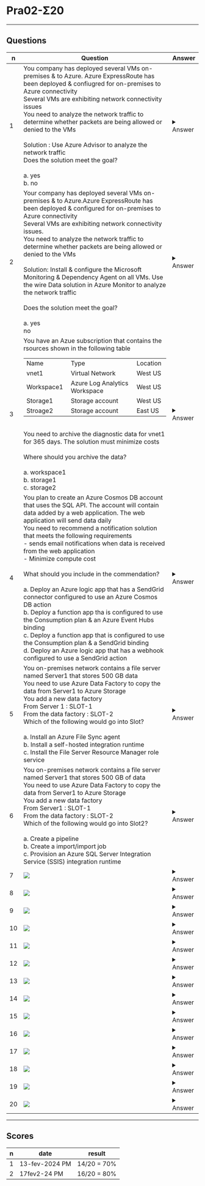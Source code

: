 # Pra02-Σ20

---

## Questions
|n|Question|Answer|
|-|--------|------|
|1|You company has deployed several VMs on-premises & to Azure. Azure ExpressRoute has been deployed & confiugred for on-premises to Azure connectivity<br/>Several VMs are exhibiting network connectivity issues<br/>You need to analyze the network traffic to determine whether packets are being allowed or denied to the VMs<br/><br/>Solution : Use Azure Advisor to analyze the network traffic<br/>Does the solution meet the goal?<br/><br/>a. yes<br/>b. no|<details><summary>Answer</summary>b. no<br/><br/>Instead user Azure Network Watcher to run IP flow verify to analyze the network traffic<br/>**Note:** Advisor is a personalized cloud consultant that helps you follow best practices to optimize your Azure deployments. It analyzes your resource confiuguration & usage telemetry & then reccomends solution that can help you improve the cost effectiveness, performance, high avaialability, & security of your Azure resources<br/><br/>With Advisor, you can:<br/>- Get proactive, actionalble, & personalized best practices recommendations<br/>- Improve the performance, security, & high availability of your resources, as you identify oppertunites to reduce your overall Azure spend<br/>- Get recommendation with proposed actions inline<br/>ref:<br/>https://learn.microsoft.com/en-us/azure/network-watcher/network-watcher-overview<br/>https://learn.microsoft.com/en-us/azure/network-watcher/ip-flow-verify-overview</details>|
|2|Your company has deployed several VMs on-premises & to Azure.Azure ExpressRoute has been deployed & configured for on-premises to Azure connectivity<br/>Several VMs are exhibiting network connectivity issues.<br/>You need to analyze the network traffic to determine whether packets are being allowed or denied to the VMs<br/><br/>Solution: Install & configure the Microsoft Monitoring & Dependency Agent on all VMs. Use the wire Data solution in Azure Monitor to analyze the network traffic<br/><br/>Does the solution meet the goal?<br/><br/>a. yes<br/>no|<details><summary>Answer</summary><img src="https://i.imgur.com/NbzYT4T.png"></details>|
|3|You have an Azue subscription that contains the rsources shown in the following table<br/><table> <tbody> <tr> <td>Name&nbsp;</td> <td>Type&nbsp;</td> <td>Location&nbsp;</td> </tr> <tr> <td>vnet1&nbsp;</td> <td>Virtual Network&nbsp;</td> <td>West US&nbsp;</td> </tr> <tr> <td>Workspace1&nbsp;</td> <td>Azure Log Analytics Workspace&nbsp;</td> <td>West US&nbsp;</td> </tr> <tr> <td>Storage1&nbsp;</td> <td>Storage account&nbsp;</td> <td>West US&nbsp;</td> </tr> <tr> <td>Stroage2&nbsp;</td> <td>Storage account&nbsp;</td> <td>East US&nbsp;</td> </tr> </tbody> </table><br/>You need to archive the diagnostic data for vnet1 for 365 days. The solution must minimize costs<br/><br/>Where should you archive the data?<br/><br/>a. workspace1<br/>b. storage1<br/>c. storage2|<details><summary>Answer</summary><img src="https://i.imgur.com/qN5toDU.png"></details>|
|4|You plan to create an Azure Cosmos DB account that uses the SQL API. The account will contain data added by a web application. The web application will send data daily<br/>You need to recommend a notification solution that meets the following requirements<br/>- sends email notifications when data is received from the web application<br/>- Minimize compute cost<br/><br/>What should you include in the commendation?<br/><br/>a. Deploy an Azure logic app that has a SendGrid connector configured to use an Azure Cosmos DB action<br/>b. Deploy a function app tha is configured to use the Consumption plan & an Azure Event Hubs binding<br/>c. Deploy a function app that is configured to use the Consumption plan & a SendGrid binding<br/>d. Deploy an Azure logic app that has a webhook configured to use a SendGrid action|<details><summary>Answer</summary><img src="https://i.imgur.com/3IEe9ZD.png"></details>|
|5|You on-premises network contains a file server named Server1 that stores 500 GB data<br/>You need to use Azure Data Factory to copy the data from Server1 to Azure Storage<br/>You add a new data factory<br/>From Server 1 : SLOT-1<br/>From the data factory : SLOT-2<br/>Which of the following would go into Slot?<br/><br/>a. Install an Azure File Sync agent<br/>b. Install a self-hosted integration runtime<br/>c. Install the File Server Resource Manager role service|<details><summary>Answer</summary><img src="https://i.imgur.com/Anj4OQo.png"></details>|
|6|You on-premises network contains a file server named Server1 that stores 500 GB of data<br/>You need to use Azure Data Factory to copy the data from Server1 to Azure Storage<br/>You add a new data factory<br/>From Server1 : SLOT-1<br/>From the data factory : SLOT-2<br/>Which of the following would go into Slot2?<br/><br/>a. Create a pipeline<br/>b. Create a import/import job<br/>c. Provision an Azure SQL Server Integration Service (SSIS) integration runtime|<details><summary>Answer</summary><img src="https://i.imgur.com/LJ31sl1.png"></details>|
|7|<img src="https://i.imgur.com/KRlL332.png">|<details><summary>Answer</summary><img src="https://i.imgur.com/xxdZypx.png"></details>|
|8|<img src="https://i.imgur.com/RL3Yo9K.png">|<details><summary>Answer</summary><img src="https://i.imgur.com/ysMHlI8.png"></details>|
|9|<img src="https://i.imgur.com/Ht32Iuu.png">|<details><summary>Answer</summary><img src="https://i.imgur.com/CULlqw6.png"></details>|
|10|<img src="https://i.imgur.com/o7IqmWD.png">|<details><summary>Answer</summary><img src="https://i.imgur.com/5vdNJ2M.png"></details>|
|11|<img src="https://i.imgur.com/8I20B6L.png">|<details><summary>Answer</summary><img src="https://i.imgur.com/ck2v57E.png"></details>|
|12|<img src="https://i.imgur.com/mXt8m9V.png">|<details><summary>Answer</summary><img src="https://i.imgur.com/NWn8TXd.png"></details>|
|13|<img src="https://i.imgur.com/Nzy7gSV.png">|<details><summary>Answer</summary><img src="https://i.imgur.com/GU4eAkS.png"></details>|
|14|<img src="https://i.imgur.com/CvEPma3.png">|<details><summary>Answer</summary><img src="https://i.imgur.com/aBnTGEf.png"></details>|
|15|<img src="https://i.imgur.com/bcshsWc.png">|<details><summary>Answer</summary><img src="https://i.imgur.com/giSEXJ6.png"></details>|
|16|<img src="https://i.imgur.com/omglDbo.png">|<details><summary>Answer</summary><img src="https://i.imgur.com/e7utfoB.png"></details>|
|17|<img src="https://i.imgur.com/KDTrZLH.png">|<details><summary>Answer</summary><img src="https://i.imgur.com/3BODv32.png"></details>|
|18|<img src="https://i.imgur.com/H89YAm0.png">|<details><summary>Answer</summary><img src="https://i.imgur.com/dQQ7y6L.png"></details>|
|19|<img src="https://i.imgur.com/QoKwrrS.png">|<details><summary>Answer</summary><img src="https://i.imgur.com/i66cNAf.png"></details>|
|20|<img src="https://i.imgur.com/sJOdA1X.png">|<details><summary>Answer</summary><img src="https://i.imgur.com/ZwPbvjr.png"></details>|

---

## Scores
|n|date|result|
|-|----|------|
|1|13-fev-2024 PM|14/20 = 70%|
|2|17fev2-24 PM|16/20 = 80%|
